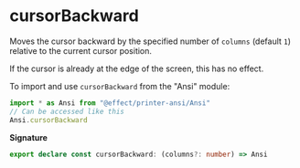 # cursorBackward

Moves the cursor backward by the specified number of `columns` (default `1`)
relative to the current cursor position.

If the cursor is already at the edge of the screen, this has no effect.

To import and use `cursorBackward` from the "Ansi" module:

```ts
import * as Ansi from "@effect/printer-ansi/Ansi"
// Can be accessed like this
Ansi.cursorBackward
```

**Signature**

```ts
export declare const cursorBackward: (columns?: number) => Ansi
```
